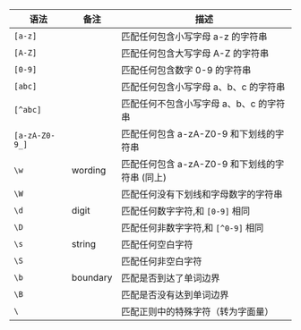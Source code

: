 
| 语法 | 备注 | 描述 |
| --- | --- | --- |
| `[a-z]` |  | 匹配任何包含小写字母 a-z 的字符串 |
| `[A-Z]` |  | 匹配任何包含大写字母 A-Z 的字符串 |
| `[0-9]` |  | 匹配任何包含数字 0-9 的字符串 |
| `[abc]` |  | 匹配任何包含小写字母 a、b、c 的字符串 |
| `[^abc]` |  | 匹配任何不包含小写字母 a、b、c 的字符串 |
| `[a-zA-Z0-9_]` |  | 匹配任何包含 a-zA-Z0-9 和下划线的字符串 |
| `\w` | wording | 匹配任何包含 a-zA-Z0-9 和下划线的字符串 (同上) |
| `\W` |  | 匹配任何没有下划线和字母数字的字符串 |
| `\d` | digit | 匹配任何数字字符,和 `[0-9]` 相同 |
| `\D` |  | 匹配任何非数字字符,和 `[^0-9]` 相同 |
| `\s` | string | 匹配任何空白字符 |
| `\S` |  | 匹配任何非空白字符 |
| `\b` | boundary | 匹配是否到达了单词边界 |
| `\B` |  | 匹配是否没有达到单词边界 |
| `\` |  | 匹配正则中的特殊字符（转为字面量） |

